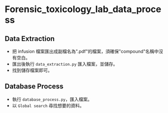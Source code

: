 # Forensic_toxicology_lab_data_process

## Data Extraction
- 把 infusion 檔案匯出成副檔名為".pdf"的檔案，須確保"compound"名稱中沒有空白。
- 匯出後執行 `data_extraction.py` 匯入檔案，並儲存。
- 找到儲存檔案即可。

## Database Process
- 執行 `database_process.py`，匯入檔案。
- 以 `Global search` 尋找想要的資料。
